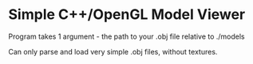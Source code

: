 # Simple C++/OpenGL Model Viewer

Program takes 1 argument - the path to your .obj file relative to ./models

Can only parse and load very simple .obj files, without textures.